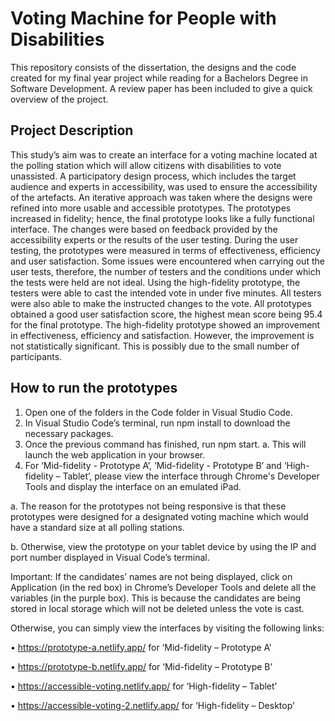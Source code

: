 # Voting Machine for People with Disabilities  

This repository consists of the dissertation, the designs and the code created for my final year project while reading for a Bachelors Degree in Software Development.  A review paper has been included to give a quick overview of the project.

## Project Description

This study’s aim was to create an interface for a voting machine located at the polling station which will allow citizens with disabilities to vote unassisted. A participatory design process, which includes the target audience and experts in accessibility, was used to ensure the accessibility of the artefacts. An iterative approach was taken where the designs were refined into more usable and accessible prototypes. The prototypes increased in fidelity; hence, the final prototype looks like a fully functional interface. The changes were based on feedback provided by the accessibility experts or the results of the user testing. During the user testing, the prototypes were measured in terms of effectiveness, efficiency and user satisfaction. Some issues were encountered when carrying out the user tests, therefore, the number of testers and the conditions under which the tests were held are not ideal.
Using the high-fidelity prototype, the testers were able to cast the intended vote in under five minutes. All testers were also able to make the instructed changes to the vote. All prototypes obtained a good user satisfaction score, the highest mean score being 95.4 for the final prototype. The high-fidelity prototype showed an improvement in effectiveness, efficiency and satisfaction. However, the improvement is not statistically significant. This is possibly due to the small number of participants.

## How to run the prototypes

1.	Open one of the folders in the Code folder in Visual Studio Code.
2.	In Visual Studio Code’s terminal, run npm install to download the necessary packages.
3.	Once the previous command has finished, run npm start.
a.	This will launch the web application in your browser.
4.	For ‘Mid-fidelity - Prototype A’, ‘Mid-fidelity - Prototype B’ and ‘High-fidelity – Tablet’, please view the interface through Chrome's Developer Tools and display the interface on an emulated iPad.

a.	The reason for the prototypes not being responsive is that these prototypes were designed for a designated voting machine which would have a standard size at all polling stations.

b.	Otherwise, view the prototype on your tablet device by using the IP and port number displayed in Visual Code’s terminal. 
 
Important: If the candidates’ names are not being displayed, click on Application (in the red box) in Chrome’s Developer Tools and delete all the variables (in the purple box).  This is because the candidates are being stored in local storage which will not be deleted unless the vote is cast. 
 

Otherwise, you can simply view the interfaces by visiting the following links:

•	https://prototype-a.netlify.app/ for ‘Mid-fidelity – Prototype A’

•	https://prototype-b.netlify.app/ for ‘Mid-fidelity – Prototype B’

•	https://accessible-voting.netlify.app/ for ‘High-fidelity – Tablet’

•	https://accessible-voting-2.netlify.app/ for ‘High-fidelity – Desktop’

